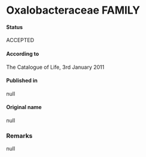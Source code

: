 Oxalobacteraceae FAMILY
=======

#### Status
ACCEPTED

#### According to
The Catalogue of Life, 3rd January 2011

#### Published in
null

#### Original name
null

### Remarks
null